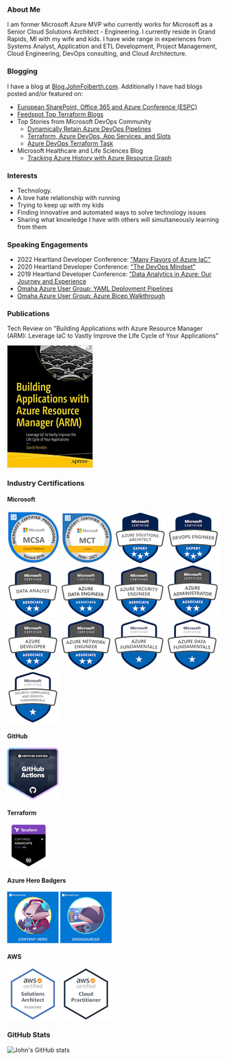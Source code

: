 ### About Me
I am former Microsoft Azure MVP who currently works for Microsoft as a Senior Cloud Solutions Architect - Engineering. I currently reside in Grand Rapids, MI with my wife and kids. I have wide range in experiences from Systems Analyst, Application and ETL Development, Project Management, Cloud Engineering, DevOps consulting, and Cloud Architecture.

### Blogging
I have a blog at [Blog.JohnFolberth.com](https://blog.johnfolberth.com). Additionally I have had blogs posted and/or featured on:
* [European SharePoint, Office 365 and Azure Conference (ESPC)](https://www.sharepointeurope.com/azure-devops-terraform-task/)
* [Feedspot Top Terraform Blogs](https://blog.feedspot.com/terraform_blogs/)
* Top Stories from Microsoft DevOps Community
  * [Dynamically Retain Azure DevOps Pipelines](https://devblogs.microsoft.com/devops/top-stories-from-the-microsoft-devops-community-2022-01-04/)
  * [Terraform, Azure DevOps, App Services, and Slots](https://devblogs.microsoft.com/devops/top-stories-from-the-microsoft-devops-community-2021-11-12/)
  * [Azure DevOps Terraform Task](https://devblogs.microsoft.com/devops/top-stories-from-the-microsoft-devops-community-2021-09-10/)
* Microsoft Healthcare and Life Sciences Blog
  * [Tracking Azure History with Azure Resource Graph](https://techcommunity.microsoft.com/t5/healthcare-and-life-sciences/tracking-azure-history-with-azure-resource-graph/ba-p/3611914)

### Interests
* Technology.
* A love hate relationship with running
* Trying to keep up with my kids
* Finding innovative and automated ways to solve technology issues
* Sharing what knowledge I have with others will simultaneously learning from them

### Speaking Engagements
* 2022 Heartland Developer Conference: ["Many Flavors of Azure IaC"](https://github.com/JFolberth/Azure_IaC_Flavors)
* 2020 Heartland Developer Conference: ["The DevOps Mindset"](https://blog.johnfolberth.com/hdc-2020-breakout-session-the-devops-mindset/)
* 2019 Heartland Developer Conference: ["Data Analytics in Azure: Our Journey and Experience](https://2019aimhdc.sched.com/event/RZFx/data-analytics-in-azure-our-journey-and-experience)
* [Omaha Azure User Group: YAML Deployment Pipelines](https://blog.johnfolberth.com/yaml-deployment-pipelines/)
* [Omaha Azure User Group: Azure Bicep Walkthrough](https://blog.johnfolberth.com/omaha-azure-user-group-azure-bicep-walkthrough/)

### Publications
Tech Review on "Building Applications with Azure Resource Manager (ARM): Leverage IaC to Vastly Improve the LIfe Cycle of Your Applications"

<img src="Images/IaCBook.jpg" width="200" alt="Building Applications with Azure Resource Manager (ARM): Leverage IaC to Vastly Improve the Life Cycle of Your Applications">


### Industry Certifications
#### Microsoft
[<img src="Images/mcsa-cloud-platform-certified-2018.png" alt="MCSA Cloud Platform Badge">](https://www.youracclaim.com/badges/cea4a639-55af-49dc-a2e6-2fa982f852e5)
[<img src="Images/microsoft-certified-trainer-2020-2021.png" alt="Microsoft Certified Trainer Badge">](https://www.youracclaim.com/badges/b6a03256-a243-4026-9638-af9dfc225e40)
[<img src="Images/microsoft-certified-azure-solutions-architect-expert.png" alt="Azure Solutions Architect Badge">](https://www.youracclaim.com/badges/968f2756-9798-42f6-a02e-339942bc5186)
[<img src="Images/microsoft-certified-devops-engineer-expert.png" alt="DevOps Expert Certification Badge" >](https://www.youracclaim.com/badges/6ee4973b-51d9-4d47-a973-84d5e8dcb1a2)
[<img src="Images/microsoft-certified-data-analyst-associate.png" alt="Microsoft Data Analyst Certification Badge" >](https://www.youracclaim.com/badges/85aef0a9-83be-444d-98e7-2f0a2f95d658)
[<img src="Images/microsoft-certified-azure-data-engineer-associate.png" alt="Azure Data Engineer Associate Certification Badge" width="120" height="120">](https://www.credly.com/badges/0748656f-e67b-46fd-a7be-84f6924812a6/public_url)
[<img src="Images/microsoft-certified-azure-security-engineer-associate_120x120.png" alt="Azure Security Engineer Associate Certification Badge">](https://www.youracclaim.com/badges/d7f9a7df-4114-45cc-b00c-05ab5f466ed2/public_url)
[<img src="Images/microsoft-certified-azure-administrator-associate.png" alt="Azure Administrator Associate Certification Badge">](https://www.youracclaim.com/badges/7a2add06-8328-4b8a-8625-772243c82aec)
[<img src="Images/microsoft-certified-azure-developer-associate.png" alt="Azure Developer Associate Certification Badge">](https://www.youracclaim.com/badges/bc8b844b-a819-435d-8a6d-6f5200d662a9/public_url)
[<img src="Images/microsoft-certified-azure-network-engineer-associate.png" alt="Azure Network Engineer Associate Certification Badge">](https://www.credly.com/badges/29ebd856-857d-41bd-80fe-ac04ed473597/public_url)
[<img src="Images/microsoft-certified-azure-fundamentals.png" alt="Azure Fundamentals Certification Badge">](https://www.youracclaim.com/badges/324c1ed0-4157-4229-9917-06f9552fed1e)
[<img src="Images/microsoft-certified-azure-data-fundamentals.png" alt="Azure Data Fundamentals Certification Badge">](https://www.youracclaim.com/badges/47f35651-ba7a-4202-895a-40ec943600ab)
[<img src="Images/microsoft-certified-security-compliance-and-identity-fundamentals.png" alt="Azure Security, Compliance and Identity Fundamentals Certification Badge">](https://www.credly.com/badges/ef66486b-00cc-4df0-90d1-540d95058ab0/public_url)

#### GitHub
[<img src="Images/github-actions.png" alt="GitHub Actions" width="120" height="120">](https://www.credly.com/badges/888a5ae4-ead7-4f2a-af92-c46aa6e2cfc1/public_url)

#### Terraform
[<img src="Images/hashicorp-certified-terraform-associate.png" alt="Terraform Associate Certification Badge" width="100" height="100">](https://www.credly.com/badges/dde5c34f-91d3-4f5a-bfb4-b72dd16a2bda/public_url)

#### Azure Hero Badgers
[<img src="Images/azure_hero_content_hero.png" alt="Azure Hero Badge for Content Hero">](https://enjinx.io/eth/asset/6880000000000514)
[<img src="Images/azure_hero_opensourcer.png" alt="Azure Hero Badge for Open Sourcer Hero">](https://enjinx.io/eth/asset/688000000000091c)

#### AWS
[<img src="Images/aws-certified-solutions-architect-associate.png" alt="Amazon Web Services Solutions Architect Associate Certification Badge">](https://www.youracclaim.com/badges/143806b6-4c26-4cf8-ba05-e1c049287dce)
[<img src="Images/aws-certified-cloud-practitioner.png" alt="Amazon Web Services Solutions Cloud Practitioner Certification Badge">](https://www.youracclaim.com/badges/d1970aa6-5ef2-46f0-aa73-3af0a13b3914)

### GitHub Stats
![John's GitHub stats](https://github-readme-stats.vercel.app/api?username=jfolberth&show_icons=true)




